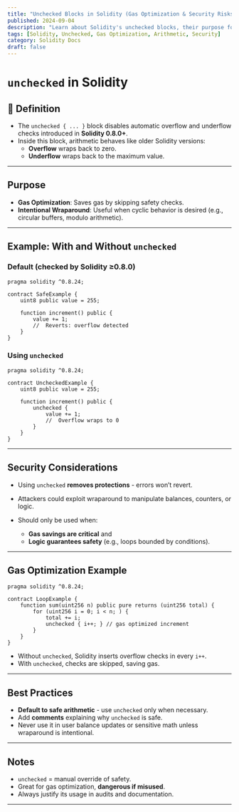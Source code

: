 ```yaml
---
title: "Unchecked Blocks in Solidity (Gas Optimization & Security Risks)"
published: 2024-09-04
description: "Learn about Solidity's unchecked blocks, their purpose for gas optimization, security trade-offs, and best practices with code examples."
tags: [Solidity, Unchecked, Gas Optimization, Arithmetic, Security]
category: Solidity Docs
draft: false
---
```


<script type="application/ld+json">
{
  "@context": "https://schema.org",
  "@type": "TechArticle",
  "headline": "Unchecked Blocks in Solidity (Gas Optimization & Security Risks)",
  "description": "Learn about Solidity's unchecked blocks, their purpose for gas optimization, security trade-offs, and best practices with code examples.",
  "author": { "@type": "Person", "name": "The Sandf" },
  "datePublished": "2024-09-04",
  "mainEntityOfPage": {
    "@type": "WebPage",
    "@id": "https://thesandf.xyz/posts/solidity-docs/unchecked/"
  }
}
</script>


# `unchecked` in Solidity

## 📖 Definition

* The `unchecked { ... }` block disables automatic overflow and underflow checks introduced in **Solidity 0.8.0+**.
* Inside this block, arithmetic behaves like older Solidity versions:  
  * **Overflow** wraps back to zero.  
  * **Underflow** wraps back to the maximum value.  

---

##  Purpose

* **Gas Optimization**: Saves gas by skipping safety checks.  
* **Intentional Wraparound**: Useful when cyclic behavior is desired (e.g., circular buffers, modulo arithmetic).  

---

##  Example: With and Without `unchecked`

### Default (checked by Solidity ≥0.8.0)
```solidity
pragma solidity ^0.8.24;

contract SafeExample {
    uint8 public value = 255;

    function increment() public {
        value += 1; 
        //  Reverts: overflow detected
    }
}
````

### Using `unchecked`

```solidity
pragma solidity ^0.8.24;

contract UncheckedExample {
    uint8 public value = 255;

    function increment() public {
        unchecked {
            value += 1; 
            //  Overflow wraps to 0
        }
    }
}
```

---

##  Security Considerations

* Using `unchecked` **removes protections** - errors won’t revert.
* Attackers could exploit wraparound to manipulate balances, counters, or logic.
* Should only be used when:

  * **Gas savings are critical** and
  * **Logic guarantees safety** (e.g., loops bounded by conditions).

---

##  Gas Optimization Example

```solidity
pragma solidity ^0.8.24;

contract LoopExample {
    function sum(uint256 n) public pure returns (uint256 total) {
        for (uint256 i = 0; i < n; ) {
            total += i;
            unchecked { i++; } // gas optimized increment
        }
    }
}
```

* Without `unchecked`, Solidity inserts overflow checks in every `i++`.
* With `unchecked`, checks are skipped, saving gas.

---

##  Best Practices

* **Default to safe arithmetic** - use `unchecked` only when necessary.
* Add **comments** explaining why `unchecked` is safe.
* Never use it in user balance updates or sensitive math unless wraparound is intentional.

---

## Notes

* `unchecked` = manual override of safety.
* Great for gas optimization, **dangerous if misused**.
* Always justify its usage in audits and documentation.

---